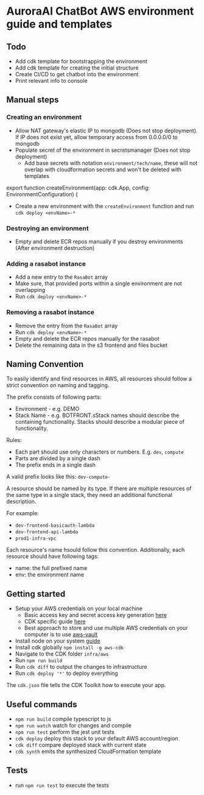 # AuroraAI ChatBot AWS environment guide and templates

## Todo
- Add cdk template for bootstrapping the environment
- Add cdk template for creating the initial structure
- Create CI/CD to get chatbot into the environment
- Print relevant info to console

## Manual steps

### Creating an environment
- Allow NAT gateway's elastic IP to mongodb (Does not stop deployment). If IP does not exist yet, allow temporary access from 0.0.0.0/0 to mongodb
- Populate secret of the environment in secretsmanager (Does not stop deployment)
  - Add base secrets with notation `environment/tech/name`, these will not overlap with cloudformation secrets and won't be deleted with templates  
 
export function createEnvironment(app: cdk.App, config: EnvironmentConfiguration) {
- Create a new environment with the `createEnvironment` function and run `cdk deploy <envName>-*`
### Destroying an environment
- Empty and delete ECR repos manually if you destroy environments (After environment destruction)

### Adding a rasabot instance
- Add a new entry to the `RasaBot` array
- Make sure, that provided ports within a single environment are not overlapping
- Run `cdk deploy <envName>-*`

### Removing a rasabot instance
- Remove the entry from the `RasaBot` array
- Run `cdk deploy <envName>-*`
- Empty and delete the ECR repos manually for the rasabot
- Delete the remaining data in the s3 frontend and files bucket

## Naming Convention
To easily identify and find resources in AWS, all resources should follow a strict convention on naming and tagging.

The prefix consists of following parts:
- Environment - e.g. DEMO
- Stack Name  - e.g. BOTFRONT.sStack names should describe the containing functionality. Stacks should describe a modular piece of functionality.

Rules:
- Each part should use only characters or numbers. E.g. `dev`, `compute`
- Parts are divided by a single dash
- The prefix ends in a single dash

A valid prefix looks like this: `dev-compute-`

A resource should be named by its type. If there are multiple resources of the same type in a single stack, they need an additional functional description.

For example:
- `dev-frontend-basicauth-lambda`
- `dev-frontend-api-lambda`
- `prod1-infra-vpc`

Each resource's name hsould follow this convention.
Additionally, each resource should have following tags:
- name: the full prefixed name
- env: the environment name

## Getting started
- Setup your AWS credentials on your local machine
  - Basic access key and secret access key generation [here](https://docs.aws.amazon.com/powershell/latest/userguide/pstools-appendix-sign-up.html)
  - CDK specific guide [here](https://docs.aws.amazon.com/cdk/latest/guide/getting_started.html)
  - Best approach to store and use multiple AWS credentials on your computer is to use [aws-vault](https://github.com/99designs/aws-vault)
- Install node on your system [guide](https://nodejs.org/en/download/)
- Install cdk globally `npm install -g aws-cdk`
- Navigate to the CDK folder `infra/aws`
- Run `npm run build`
- Run `cdk diff` to output the changes to infrastructure
- Run `cdk deploy '*'` to deploy everything

The `cdk.json` file tells the CDK Toolkit how to execute your app.


## Useful commands

 * `npm run build`   compile typescript to js
 * `npm run watch`   watch for changes and compile
 * `npm run test`    perform the jest unit tests
 * `cdk deploy`      deploy this stack to your default AWS account/region
 * `cdk diff`        compare deployed stack with current state
 * `cdk synth`       emits the synthesized CloudFormation template

## Tests

* run `npm run test` to execute the tests